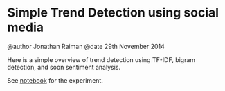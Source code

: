 # Simple Trend Detection using social media

@author Jonathan Raiman
@date 29th November 2014

Here is a simple overview of trend detection using TF-IDF, bigram detection, and soon sentiment analysis.

See [notebook](http://nbviewer.ipython.org/github/JonathanRaiman/trend_influencer_analysis/blob/master/Trend%20Analysis.ipynb) for the experiment.